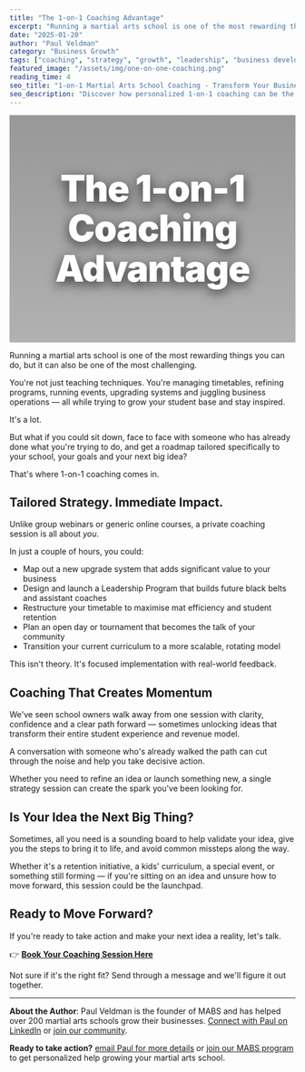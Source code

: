 ```yaml
---
title: "The 1-on-1 Coaching Advantage"
excerpt: "Running a martial arts school is one of the most rewarding things you can do, but it can also be one of the most challenging. Get a roadmap tailored specifically to your school, your goals and your next big idea."
date: "2025-01-20"
author: "Paul Veldman"
category: "Business Growth"
tags: ["coaching", "strategy", "growth", "leadership", "business development"]
featured_image: "/assets/img/one-on-one-coaching.png"
reading_time: 4
seo_title: "1-on-1 Martial Arts School Coaching - Transform Your Business"
seo_description: "Discover how personalized 1-on-1 coaching can be the catalyst your martial arts school needs to grow, improve retention, and unlock new revenue opportunities."
---
```


<div style="position: relative; width: 100%; height: 400px; background: linear-gradient(rgba(0,0,0,0.4), rgba(0,0,0,0.3)), url('/assets/img/one-on-one-coaching.png') center/cover; border-radius: var(--radius-lg); display: flex; align-items: center; justify-content: center; margin-bottom: var(--space-8); box-shadow: var(--shadow-lg);">
  <h1 style="color: white; font-size: 4rem; font-weight: 900; text-align: center; text-shadow: 0 6px 20px rgba(0,0,0,0.7); line-height: 1.1; max-width: 900px; margin: 0; padding: var(--space-6); letter-spacing: -0.02em;">The 1-on-1 Coaching Advantage</h1>
</div>

Running a martial arts school is one of the most rewarding things you can do, but it can also be one of the most challenging.

You're not just teaching techniques. You're managing timetables, refining programs, running events, upgrading systems and juggling business operations — all while trying to grow your student base and stay inspired.

It's a lot.

But what if you could sit down, face to face with someone who has already done what you're trying to do, and get a roadmap tailored specifically to your school, your goals and your next big idea?

That's where 1-on-1 coaching comes in.

## Tailored Strategy. Immediate Impact.

Unlike group webinars or generic online courses, a private coaching session is all about *you*.

In just a couple of hours, you could:
- Map out a new upgrade system that adds significant value to your business
- Design and launch a Leadership Program that builds future black belts and assistant coaches
- Restructure your timetable to maximise mat efficiency and student retention
- Plan an open day or tournament that becomes the talk of your community
- Transition your current curriculum to a more scalable, rotating model

This isn't theory. It's focused implementation with real-world feedback.

## Coaching That Creates Momentum

We've seen school owners walk away from one session with clarity, confidence and a clear path forward — sometimes unlocking ideas that transform their entire student experience and revenue model.

A conversation with someone who's already walked the path can cut through the noise and help you take decisive action.

Whether you need to refine an idea or launch something new, a single strategy session can create the spark you've been looking for.

## Is Your Idea the Next Big Thing?

Sometimes, all you need is a sounding board to help validate your idea, give you the steps to bring it to life, and avoid common missteps along the way.

Whether it's a retention initiative, a kids' curriculum, a special event, or something still forming — if you're sitting on an idea and unsure how to move forward, this session could be the launchpad.

## Ready to Move Forward?

If you're ready to take action and make your next idea a reality, let's talk.

👉 [**Book Your Coaching Session Here**](https://calendly.com/paulveldman/mabs-coaching-call)

Not sure if it's the right fit? Send through a message and we'll figure it out together.

---

**About the Author**: Paul Veldman is the founder of MABS and has helped over 200 martial arts schools grow their businesses. [Connect with Paul on LinkedIn](https://linkedin.com/in/paulveldman) or [join our community](https://www.skool.com/mabs).

**Ready to take action?** [email Paul for more details](mailto:paul@mabs.com.au) or [join our MABS program](https://www.skool.com/mabs) to get personalized help growing your martial arts school.

